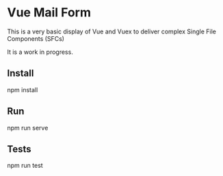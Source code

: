 # Vue Mail Form
This is a very basic display of Vue and Vuex to deliver complex Single File Components (SFCs)

It is a work in progress.

## Install
npm install

## Run
npm run serve

## Tests
npm run test
